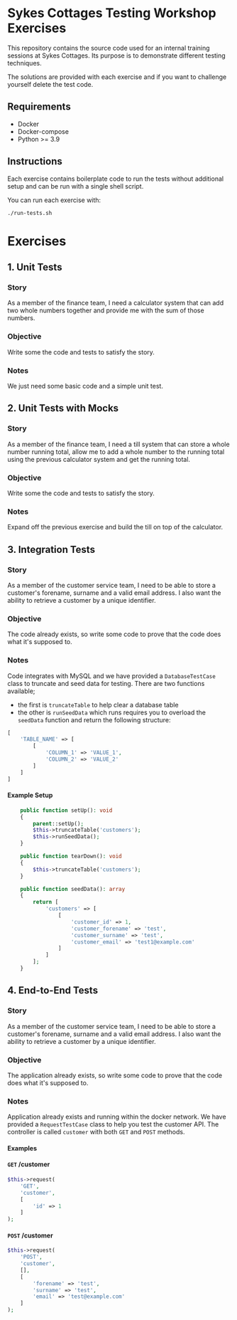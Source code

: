 # Sykes Cottages Testing Workshop Exercises

This repository contains the source code used for an internal training sessions at Sykes Cottages.
Its purpose is to demonstrate different testing techniques.

The solutions are provided with each exercise and if you want to challenge yourself delete the test code.

## Requirements

- Docker
- Docker-compose
- Python >= 3.9

## Instructions

Each exercise contains boilerplate code to run the tests without additional setup and can be run with a single shell script.

You can run each exercise with:
```shell
./run-tests.sh
```

# Exercises

## 1. Unit Tests

### Story
As a member of the finance team, I need a calculator system that can add two whole numbers together and provide me with the sum of those numbers.

### Objective
Write some the code and tests to satisfy the story.

### Notes
We just need some basic code and a simple unit test.

##  2. Unit Tests with Mocks

### Story 

As a member of the finance team, I need a till system that can store a whole number running total, allow me to add a whole number to the running total using the previous calculator system and get the running total.

### Objective
Write some the code and tests to satisfy the story.

### Notes
Expand off the previous exercise and build the till on top of the calculator.

## 3. Integration Tests

### Story

As a member of the customer service team, I need to be able to store a customer's forename, surname and a valid email address. I also want the ability to retrieve a customer by a unique identifier.

### Objective
The code already exists, so write some code to prove that the code does what it's supposed to.

### Notes
Code integrates with MySQL and we have provided a `DatabaseTestCase` class to truncate and seed data for testing.
There are two functions available; 
- the first is `truncateTable` to help clear a database table 
- the other is `runSeedData` which runs requires you to overload the `seedData` function and return the following structure:
```php
[
    'TABLE_NAME' => [
        [
            'COLUMN_1' => 'VALUE_1',
            'COLUMN_2' => 'VALUE_2'
        ]
    ]
]
```

#### Example Setup
```php
    public function setUp(): void
    {
        parent::setUp();
        $this->truncateTable('customers');
        $this->runSeedData();
    }

    public function tearDown(): void
    {
        $this->truncateTable('customers');
    }

    public function seedData(): array
    {
        return [
            'customers' => [
                [
                    'customer_id' => 1,
                    'customer_forename' => 'test',
                    'customer_surname' => 'test',
                    'customer_email' => 'test1@example.com'
                ]
            ]
        ];
    }
```

## 4. End-to-End Tests

### Story

As a member of the customer service team, I need to be able to store a customer's forename, surname and a valid email address. I also want the ability to retrieve a customer by a unique identifier.

### Objective
The application already exists, so write some code to prove that the code does what it's supposed to.

### Notes
Application already exists and running within the docker network. 
We have provided a `RequestTestCase` class to help you test the customer API.
The controller is called `customer` with both `GET` and `POST` methods. 

#### Examples

#### `GET` /customer

```php
$this->request(
    'GET', 
    'customer', 
    [
        'id' => 1
    ]
);
```

#### `POST` /customer

```php
$this->request(
    'POST', 
    'customer', 
    [], 
    [
        'forename' => 'test',
        'surname' => 'test',
        'email' => 'test@example.com'   
    ]
);
```
